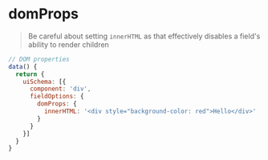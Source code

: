 # domProps

> Be careful about setting `innerHTML` as that effectively disables a field's ability to render children

```js
// DOM properties
data() {
  return {
    uiSchema: [{
      component: 'div',
      fieldOptions: {
        domProps: {
          innerHTML: '<div style="background-color: red">Hello</div>'
        }
      }
    }]
  }
}
```
